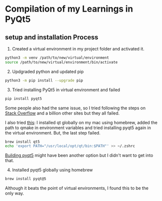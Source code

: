 # Compilation of my Learnings in PyQt5

## setup and installation Process

1. Created a virtual environment in my project folder and activated it.

```sh
python3 -m venv /path/to/new/virtual/environment
source /path/to/new/virtual/environment/bin/activate
```

2. Updgraded python and updated pip

```sh
python3 -m pip install --upgrade pip
```

3. Tried installing PyQt5 in virtual environment and failed

```sh
pip install pyqt5
```

Some people also had the same issue, so I tried following the steps on [Stack Overflow](https://stackoverflow.com/questions/70961915/error-while-installing-pytq5-with-pip-preparing-metadata-pyproject-toml-did-n) and a billion other sites but they all failed.

I also tried [this](<https://peaku.co/questions/19480-error-while-installing-pytq5-with-pip:-preparing-metadata-(pyprojecttoml)-did-not-run-successfully>): I installed qt globally on my mac using homebrew, added the path to qmake in environment variables and tried installing pyqt5 again in the virtual environment. But, the last step failed.

```sh
brew install qt5
echo 'export PATH="/usr/local/opt/qt/bin:$PATH"' >> ~/.zshrc
```

[Building pyqt5](http://www.niladicpodcast.com/blog/2017/8/install-pyqt5-inside-a-virtual-environment/) might have been another option but I didn't want to get into that.

4. Installed pyqt5 globally using homebrew

```sh
brew install pyqt@5
```

Although it beats the point of virtual environments, I found this to be the only way.
